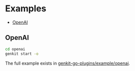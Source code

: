 # Examples

- [OpenAI](#openai)

## OpenAI

```bash
cd openai
genkit start -o
```

The full example exists in [genkit-go-plugins/example/openai](https://github.com/yukinagae/genkit-go-plugins/tree/main/examples/openai).

